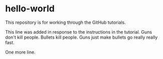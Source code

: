 # hello-world
This repository is for working through the GitHub tutorials.

This line was added in response to the instructions in the tutorial.
Guns don't kill people. Bullets kill people. Guns just make bullets go really really fast.

One more line.
